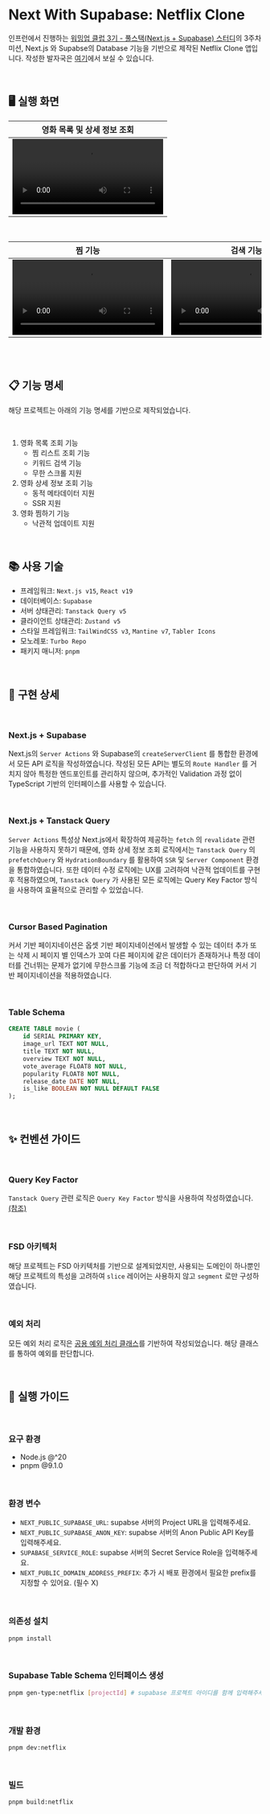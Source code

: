 # Next With Supabase: Netflix Clone

인프런에서 진행하는 [워밍업 클럽 3기 - 풀스택(Next.js + Supabase) 스터디](https://www.inflearn.com/course/offline/warmup-club-3-fs)의 3주차 미션, Next.js 와 Supabse의 Database 기능을 기반으로 제작된 Netflix Clone 앱입니다. 작성한 발자국은 [여기](https://www.inflearn.com/blogs/10101)에서 보실 수 있습니다.

<br />

## 🖥️ 실행 화면

<table>
   <thead>
      <tr>
         <th>영화 목록 및 상세 정보 조회</th>
      </tr>
   </thead>
   <tbody>
      <tr>
         <td>
            <video src="https://github.com/user-attachments/assets/f31f2f42-a76d-4032-b61a-0c4c9b601b4f" />
         </td>
      </tr>
   </tbody>
</table>

<br />

<table>
   <thead>
      <tr>
         <th>찜 기능</th>
         <th>검색 기능</th>
      </tr>
   </thead>
   <tbody>
      <tr>
         <td>
            <video src="https://github.com/user-attachments/assets/05495676-989e-418d-b4fa-37fdedb2cdcb" />
         </td>
         <td>
            <video src="https://github.com/user-attachments/assets/ca5531f4-b813-439f-8c99-2f7563470536" />
         </td>
      </tr>
   </tbody>
</table>

<br />
<br />

## 📋 기능 명세

해당 프로젝트는 아래의 기능 명세를 기반으로 제작되었습니다.

<br />

1. 영화 목록 조회 기능
   - 찜 리스트 조회 기능
   - 키워드 검색 기능
   - 무한 스크롤 지원
2. 영화 상세 정보 조회 기능
   - 동적 메타데이터 지원
   - SSR 지원
3. 영화 찜하기 기능
   - 낙관적 업데이트 지원

<br />

## 📚 사용 기술

- 프레임워크: `Next.js v15`, `React v19`
- 데이터베이스: `Supabase`
- 서버 상태관리: `Tanstack Query v5`
- 클라이언트 상태관리: `Zustand v5`
- 스타일 프레임워크: `TailWindCSS v3`, `Mantine v7`, `Tabler Icons`
- 모노레포: `Turbo Repo`
- 패키지 매니저: `pnpm`

<br />

## 🎨 구현 상세

<br />

### Next.js + Supabase

Next.js의 `Server Actions` 와 Supabase의 `createServerClient` 를 통합한 환경에서 모든 API 로직을 작성하였습니다. 작성된 모든 API는 별도의 `Route Handler` 를 거치지 않아 특정한 엔드포인트를 관리하지 않으며, 추가적인 Validation 과정 없이 TypeScript 기반의 인터페이스를 사용할 수 있습니다.

<br />

### Next.js + Tanstack Query

`Server Actions` 특성상 Next.js에서 확장하여 제공하는 `fetch` 의 `revalidate` 관련 기능을 사용하지 못하기 때문에, 영화 상세 정보 조회 로직에서는 `Tanstack Query` 의 `prefetchQuery` 와 `HydrationBoundary` 를 활용하여 `SSR` 및 `Server Component` 환경을 통합하였습니다. 또한 데이터 수정 로직에는 UX를 고려하여 낙관적 업데이트를 구현 후 적용하였으며, `Tanstack Query` 가 사용된 모든 로직에는 Query Key Factor 방식을 사용하여 효율적으로 관리할 수 있었습니다.

<br />

### Cursor Based Pagination

커서 기반 페이지네이션은 옵셋 기반 페이지네이션에서 발생할 수 있는 데이터 추가 또는 삭제 시 페이지 별 인덱스가 꼬여 다른 페이지에 같은 데이터가 존재하거나 특정 데이터를 건너뛰는 문제가 없기에 무한스크롤 기능에 조금 더 적합하다고 판단하여 커서 기반 페이지네이션을 적용하였습니다.

<br />

### Table Schema

```sql
CREATE TABLE movie (
    id SERIAL PRIMARY KEY,
    image_url TEXT NOT NULL,
    title TEXT NOT NULL,
    overview TEXT NOT NULL,
    vote_average FLOAT8 NOT NULL,
    popularity FLOAT8 NOT NULL,
    release_date DATE NOT NULL,
    is_like BOOLEAN NOT NULL DEFAULT FALSE
);
```

<br />

## ✨ 컨벤션 가이드

<br />

### Query Key Factor

`Tanstack Query` 관련 로직은 `Query Key Factor` 방식을 사용하여 작성하였습니다. [(참조)](/apps/netflix/src/entities/api/query-keys.ts)

<br />

### FSD 아키텍처

해당 프로젝트는 FSD 아키텍처를 기반으로 설계되었지만, 사용되는 도메인이 하나뿐인 해당 프로젝트의 특성을 고려하여 `slice` 레이어는 사용하지 않고 `segment` 로만 구성하였습니다.

<br />

### 예외 처리

모든 예외 처리 로직은 [공용 예외 처리 클래스](/apps/netflix/src/shared/api/exception.ts)를 기반하여 작성되었습니다. 해당 클래스를 통하여 예외를 판단합니다.

<br />

## 💼 실행 가이드

<br />

### 요구 환경

- Node.js @^20
- pnpm @9.1.0

<br />

### 환경 변수

- `NEXT_PUBLIC_SUPABASE_URL`: supabse 서버의 Project URL을 입력해주세요.
- `NEXT_PUBLIC_SUPABASE_ANON_KEY`: supabse 서버의 Anon Public API Key를 입력해주세요.
- `SUPABASE_SERVICE_ROLE`: supabse 서버의 Secret Service Role을 입력해주세요.
- `NEXT_PUBLIC_DOMAIN_ADDRESS_PREFIX`: 추가 시 배포 환경에서 필요한 prefix를 지정할 수 있어요. (필수 X)

<br />

### 의존성 설치

```base
pnpm install
```

<br />

### Supabase Table Schema 인터페이스 생성

```bash
pnpm gen-type:netflix [projectId] # supabase 프로젝트 아이디를 함께 입력해주세요
```

<br />

### 개발 환경

```base
pnpm dev:netflix
```

<br />

### 빌드

```base
pnpm build:netflix
```

<br />
